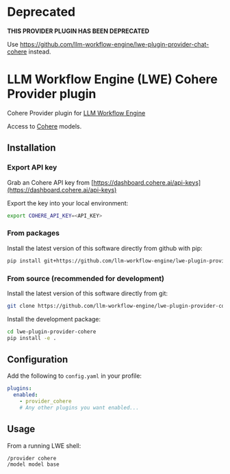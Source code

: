 # Deprecated

**THIS PROVIDER PLUGIN HAS BEEN DEPRECATED**

Use https://github.com/llm-workflow-engine/lwe-plugin-provider-chat-cohere instead.

# LLM Workflow Engine (LWE) Cohere Provider plugin

Cohere Provider plugin for [LLM Workflow Engine](https://github.com/llm-workflow-engine/llm-workflow-engine)

Access to [Cohere](https://docs.cohere.com/docs/models) models.

## Installation

### Export API key

Grab an Cohere API key from [https://dashboard.cohere.ai/api-keys](https://dashboard.cohere.ai/api-keys)

Export the key into your local environment:

```bash
export COHERE_API_KEY=<API_KEY>
```

### From packages

Install the latest version of this software directly from github with pip:

```bash
pip install git+https://github.com/llm-workflow-engine/lwe-plugin-provider-cohere
```

### From source (recommended for development)

Install the latest version of this software directly from git:

```bash
git clone https://github.com/llm-workflow-engine/lwe-plugin-provider-cohere.git
```

Install the development package:

```bash
cd lwe-plugin-provider-cohere
pip install -e .
```

## Configuration

Add the following to `config.yaml` in your profile:

```yaml
plugins:
  enabled:
    - provider_cohere
    # Any other plugins you want enabled...
```

## Usage

From a running LWE shell:

```
/provider cohere
/model model base
```
